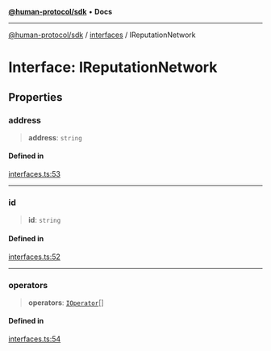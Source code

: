 [**@human-protocol/sdk**](../../README.md) • **Docs**

***

[@human-protocol/sdk](../../modules.md) / [interfaces](../README.md) / IReputationNetwork

# Interface: IReputationNetwork

## Properties

### address

> **address**: `string`

#### Defined in

[interfaces.ts:53](https://github.com/humanprotocol/human-protocol/blob/9ddd51f9c9a3ec97c56d6ffbca5fe9048b9ea0f8/packages/sdk/typescript/human-protocol-sdk/src/interfaces.ts#L53)

***

### id

> **id**: `string`

#### Defined in

[interfaces.ts:52](https://github.com/humanprotocol/human-protocol/blob/9ddd51f9c9a3ec97c56d6ffbca5fe9048b9ea0f8/packages/sdk/typescript/human-protocol-sdk/src/interfaces.ts#L52)

***

### operators

> **operators**: [`IOperator`](IOperator.md)[]

#### Defined in

[interfaces.ts:54](https://github.com/humanprotocol/human-protocol/blob/9ddd51f9c9a3ec97c56d6ffbca5fe9048b9ea0f8/packages/sdk/typescript/human-protocol-sdk/src/interfaces.ts#L54)
